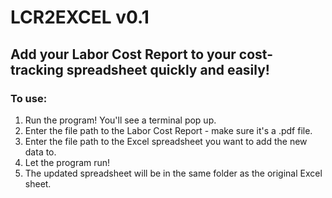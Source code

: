 # LCR2EXCEL v0.1
## Add your Labor Cost Report to your cost-tracking spreadsheet quickly and easily!

### To use: 
1. Run the program! You'll see a terminal pop up.
2. Enter the file path to the Labor Cost Report - make sure it's a .pdf file.
3. Enter the file path to the Excel spreadsheet you want to add the new data to.
4. Let the program run!
5. The updated spreadsheet will be in the same folder as the original Excel sheet.
